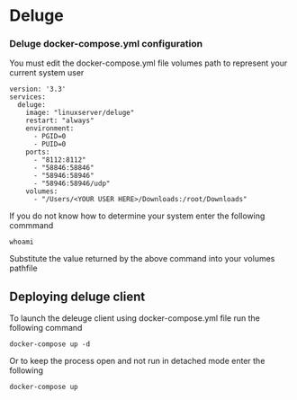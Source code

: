 # Deluge


### Deluge docker-compose.yml configuration 

You must edit the docker-compose.yml file volumes path to represent your current system user

```
version: '3.3'
services:
  deluge:
    image: "linuxserver/deluge"
    restart: "always"
    environment:
      - PGID=0
      - PUID=0
    ports:
      - "8112:8112"
      - "58846:58846"
      - "58946:58946"
      - "58946:58946/udp"
    volumes:
      - "/Users/<YOUR USER HERE>/Downloads:/root/Downloads"
```

If you do not know how to determine your system enter the following commmand

```
whoami
```

Substitute the value returned by the above command into your volumes pathfile

## Deploying deluge client

To launch the deleuge client using docker-compose.yml file run the following command
```
docker-compose up -d
```
Or to keep the process open and not run in detached mode enter the following
```
docker-compose up
```


